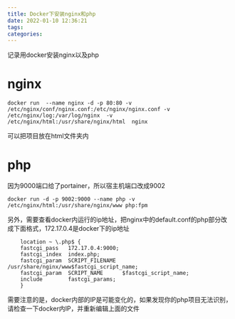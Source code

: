 ```yaml
---
title: Docker下安装nginx和php
date: 2022-01-10 12:36:21
tags:
categories:
---
```

记录用docker安装nginx以及php
<!--more--> 
# nginx
```
docker run  --name nginx -d -p 80:80 -v /etc/nginx/conf/nginx.conf:/etc/nginx/nginx.conf -v /etc/nginx/log:/var/log/nginx  -v /etc/nginx/html:/usr/share/nginx/html  nginx
```
可以把项目放在html文件夹内

# php
因为9000端口给了portainer，所以宿主机端口改成9002
```
docker run -d -p 9002:9000 --name php -v /etc/nginx/html:/usr/share/nginx/www php:fpm
```
另外，需要查看docker内运行的ip地址，把nginx中的default.conf的php部分改成下面格式，172.17.0.4是docker下的ip地址
```
    location ~ \.php$ {
    fastcgi_pass   172.17.0.4:9000; 
    fastcgi_index  index.php;
    fastcgi_param  SCRIPT_FILENAME  /usr/share/nginx/www$fastcgi_script_name;
    fastcgi_param  SCRIPT_NAME      $fastcgi_script_name;
    include        fastcgi_params;
    }

```
需要注意的是，docker内部的IP是可能变化的，如果发现你的php项目无法识别，请检查一下docker内IP，并重新编辑上面的文件